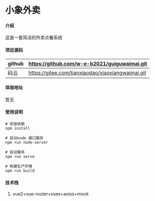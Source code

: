 # 小象外卖

#### 介绍

这是一套简洁的外卖点餐系统


#### 项目源码
| github | https://github.com/w-e-b2021/guiguwaimai.git |
|--------|-----------------------------------------|
| 码云     | https://gitee.com/tianxiaodao/xiaoxiangwaimai.git |


#### 体验地址

暂无

#### 使用说明


```
# 安装依赖
npm install

# 启动node 接口服务
npm run node-server

# 启动服务 
npm run serve

# 构建生产环境
npm run build
```



#### 技术栈
1. vue2+vue-router+vuex+axios+mock


